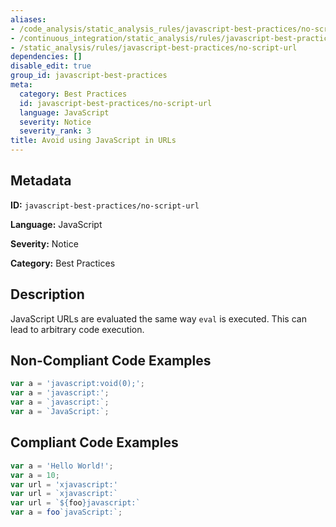 ```yaml
---
aliases:
- /code_analysis/static_analysis_rules/javascript-best-practices/no-script-url
- /continuous_integration/static_analysis/rules/javascript-best-practices/no-script-url
- /static_analysis/rules/javascript-best-practices/no-script-url
dependencies: []
disable_edit: true
group_id: javascript-best-practices
meta:
  category: Best Practices
  id: javascript-best-practices/no-script-url
  language: JavaScript
  severity: Notice
  severity_rank: 3
title: Avoid using JavaScript in URLs
---
```

<!--  SOURCED FROM https://github.com/DataDog/datadog-static-analyzer-rule-docs -->


## Metadata
**ID:** `javascript-best-practices/no-script-url`

**Language:** JavaScript

**Severity:** Notice

**Category:** Best Practices

## Description
JavaScript URLs are evaluated the same way `eval` is executed. This can lead to arbitrary code execution.

## Non-Compliant Code Examples
```javascript
var a = 'javascript:void(0);';
var a = 'javascript:';
var a = `javascript:`;
var a = `JavaScript:`;
```

## Compliant Code Examples
```javascript
var a = 'Hello World!';
var a = 10;
var url = 'xjavascript:'
var url = `xjavascript:`
var url = `${foo}javascript:`
var a = foo`javaScript:`;
```
